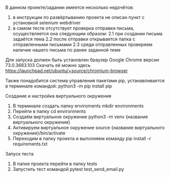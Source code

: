В данном проекте/задании имеется несколько недочётов:
1. в инструкции по развёртыванию проекта не описан пункт с установкой selenium webdriver
2. в самом тесте отсутствует проверка отправки письма, осуществляется она следующим образом:
  2.1 при создании письма задаётся тема
  2.2 после отправки открывается папка с отправленными письмами
  2.3 среди отправленных проверяем наличие нашего письма по ранее заданной теме

Для запуска должен быть установлен браузер Google Chrome версии 73.0.3683.103
Скачать её можно здесь https://launchpad.net/ubuntu/+source/chromium-browser

Также понадобится система управления пакетами pip, устанавливается в терминале командой:
python3 -m pip install pip

Создание и настройка виртуального окружения
1. В терминале создать папку enviroments
mkdir environments
2. Перейти в папку 
cd environments
3. Создаём виртуальное окружение
python3 -m venv {название виртуального окружения}
4. Активируем виртуальное окружение
source {название виртуального окружения}/bin/activate
5. Переходим в папку проекта и выполняем команду
pip install -r requirements.txt

Запуск теста
1. В папке проекта перейти в папку tests
2. Запустить тест командой
pytest test_send_email.py

